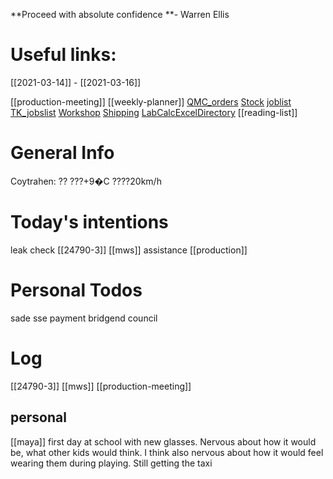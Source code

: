  **Proceed with absolute confidence **- Warren Ellis 

# Useful links:

[[2021-03-14]] - [[2021-03-16]]

[[production-meeting]]
[[weekly-planner]]
[QMC\_orders](https://www.dropbox.com/scl/fi/b2c0gxas5iw94gafwr801/QMC_orders.xlsm?cloud_editor=excel&dl=0)
[Stock](https://www.dropbox.com/scl/fi/w20c8bpsjfwzzr7gjnnri/Stock.xlsm?cloud_editor=excel&dl=0)
[joblist](https://www.dropbox.com/scl/fi/6lxbg8x0fb0b4odekj8u3/joblist.xls?cloud_editor=excel&dl=0)
[TK\_jobslist](https://www.dropbox.com/scl/fi/f27ptqro2cu9p9po9nqty/TK_jobslist.xlsm?cloud_editor=excel&dl=0)
[Workshop](https://www.dropbox.com/scl/fi/179ys17jb5uofer9b5wow/Workshop.xls?cloud_editor=excel&dl=0)
[Shipping](https://www.dropbox.com/scl/fi/9mvmib7om9r2ca8et1cu2/Shipping.xlsm?cloud_editor=excel&dl=0)
[LabCalcExcelDirectory](file:///D:/MEGA/terminal/LabCalculations/)
[[reading-list]]


# General Info

Coytrahen: ?? ???+9�C ????20km/h


# Today's intentions

leak check [[24790-3]]
[[mws]] assistance
[[production]]


# Personal Todos

sade
sse payment
bridgend council


# Log

[[24790-3]]
[[mws]]
[[production-meeting]]

## personal

[[maya]] first day at school with new glasses. Nervous about how it would be, what other kids would think. I think also nervous about how it would feel wearing them during playing. Still getting the taxi

